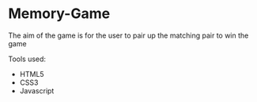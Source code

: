 # Memory-Game

The aim of the game is for the user to pair up the matching pair to win the game

Tools used:
- HTML5
- CSS3
- Javascript
